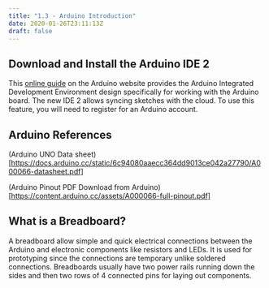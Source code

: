 ```yaml
---
title: "1.3 - Arduino Introduction"
date: 2020-01-26T23:11:13Z
draft: false
---
```


## Download and Install the Arduino IDE 2

This [online guide](https://docs.arduino.cc/software/ide-v2/tutorials/getting-started/ide-v2-downloading-and-installing) on the Arduino website provides the Arduino Integrated Development Environment design specifically for working with the Arduino board. The new IDE 2 allows syncing sketches with the cloud. To use this feature, you will need to register for an Arduino account.

## Arduino References

(Arduino UNO Data sheet)[https://docs.arduino.cc/static/6c94080aaecc364dd9013ce042a27790/A000066-datasheet.pdf]

(Arduino Pinout PDF Download from Arduino)[https://content.arduino.cc/assets/A000066-full-pinout.pdf]

## What is a Breadboard?

A breadboard allow simple and quick electrical connections between the Arduino and electronic components like resistors and LEDs. It is used for prototyping since the connections are temporary unlike soldered connections. Breadboards usually have two power rails running down the sides and then two rows of 4 connected pins for laying out components.
